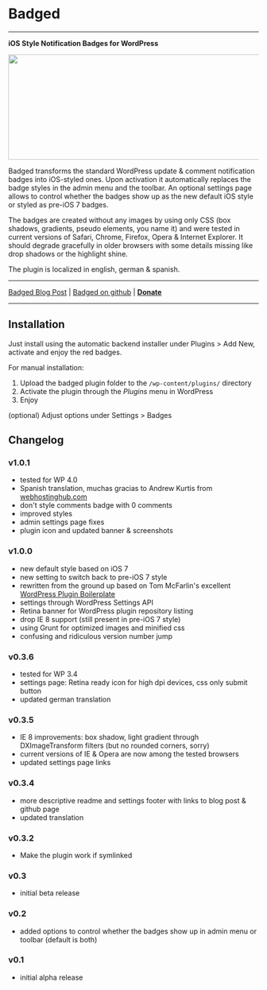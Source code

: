 
# Badged
-----------------------------------
**iOS Style Notification Badges for WordPress**

<img src="https://raw.github.com/kremalicious/Badged/master/design/Badged%20Teaser%20kremalicious-assets/Badged-Teaser-kremalicious@2x.png" width="680" height="212" />

Badged transforms the standard WordPress update & comment notification badges into iOS-styled ones. Upon activation it automatically replaces the badge styles in the admin menu and the toolbar. An optional settings page allows to control whether the badges show up as the new default iOS style or styled as pre-iOS 7 badges.

The badges are created without any images by using only CSS (box shadows, gradients, pseudo elements, you name it) and were tested in current versions of Safari, Chrome, Firefox, Opera & Internet Explorer. It should degrade gracefully in older browsers with some details missing like drop shadows or the highlight shine.

The plugin is localized in english, german & spanish.

* * *

[Badged Blog Post](http://kremalicious.com/badged/) | [Badged on github](https://github.com/kremalicious/badged) | **[Donate](http://krlc.us/givecoffee)**

* * *


## Installation

Just install using the automatic backend installer under Plugins > Add New, activate and enjoy the red badges.

For manual installation:

1. Upload the badged plugin folder to the `/wp-content/plugins/` directory
2. Activate the plugin through the *Plugins* menu in WordPress
3. Enjoy

(optional) Adjust options under Settings > Badges


## Changelog

### v1.0.1

* tested for WP 4.0
* Spanish translation, muchas gracias to Andrew Kurtis from [webhostinghub.com](http://www.webhostinghub.com)
* don't style comments badge with 0 comments
* improved styles
* admin settings page fixes
* plugin icon and updated banner & screenshots

### v1.0.0

* new default style based on iOS 7
* new setting to switch back to pre-iOS 7 style
* rewritten from the ground up based on Tom McFarlin's excellent [WordPress Plugin Boilerplate](https://github.com/tommcfarlin/WordPress-Plugin-Boilerplate)
* settings through WordPress Settings API
* Retina banner for WordPress plugin repository listing
* drop IE 8 support (still present in pre-iOS 7 style)
* using Grunt for optimized images and minified css
* confusing and ridiculous version number jump

### v0.3.6

* tested for WP 3.4
* settings page: Retina ready icon for high dpi devices, css only submit button
* updated german translation

### v0.3.5

* IE 8 improvements: box shadow, light gradient through DXImageTransform filters (but no rounded corners, sorry)
* current versions of IE & Opera are now among the tested browsers
* updated settings page links

### v0.3.4

* more descriptive readme and settings footer with links to blog post & github page
* updated translation

### v0.3.2

* Make the plugin work if symlinked

### v0.3

* initial beta release

### v0.2

* added options to control whether the badges show up in admin menu or toolbar (default is both)

### v0.1

* initial alpha release
